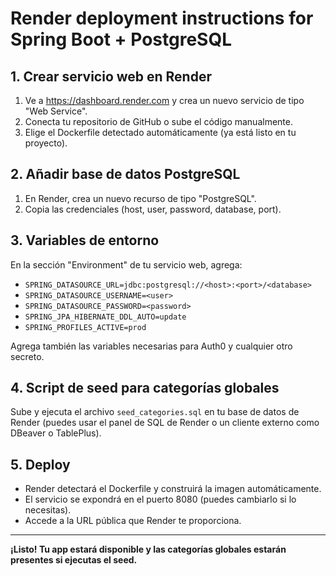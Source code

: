 # Render deployment instructions for Spring Boot + PostgreSQL

## 1. Crear servicio web en Render

1. Ve a https://dashboard.render.com y crea un nuevo servicio de tipo "Web Service".
2. Conecta tu repositorio de GitHub o sube el código manualmente.
3. Elige el Dockerfile detectado automáticamente (ya está listo en tu proyecto).

## 2. Añadir base de datos PostgreSQL

1. En Render, crea un nuevo recurso de tipo "PostgreSQL".
2. Copia las credenciales (host, user, password, database, port).

## 3. Variables de entorno

En la sección "Environment" de tu servicio web, agrega:

- `SPRING_DATASOURCE_URL=jdbc:postgresql://<host>:<port>/<database>`
- `SPRING_DATASOURCE_USERNAME=<user>`
- `SPRING_DATASOURCE_PASSWORD=<password>`
- `SPRING_JPA_HIBERNATE_DDL_AUTO=update`
- `SPRING_PROFILES_ACTIVE=prod`

Agrega también las variables necesarias para Auth0 y cualquier otro secreto.

## 4. Script de seed para categorías globales

Sube y ejecuta el archivo `seed_categories.sql` en tu base de datos de Render (puedes usar el panel de SQL de Render o un cliente externo como DBeaver o TablePlus).

## 5. Deploy

- Render detectará el Dockerfile y construirá la imagen automáticamente.
- El servicio se expondrá en el puerto 8080 (puedes cambiarlo si lo necesitas).
- Accede a la URL pública que Render te proporciona.

---

**¡Listo! Tu app estará disponible y las categorías globales estarán presentes si ejecutas el seed.**
